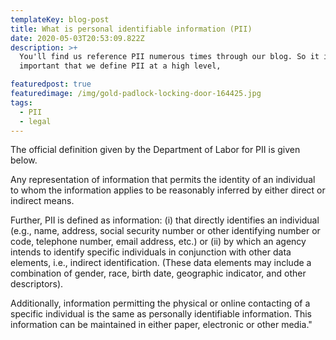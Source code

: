 ```yaml
---
templateKey: blog-post
title: What is personal identifiable information (PII)
date: 2020-05-03T20:53:09.822Z
description: >+
  You'll find us reference PII numerous times through our blog. So it is
  important that we define PII at a high level, 

featuredpost: true
featuredimage: /img/gold-padlock-locking-door-164425.jpg
tags:
  - PII
  - legal
---
```

The official definition given by the Department of Labor for PII is given below. 

Any representation of information that permits the identity of an individual to whom the information applies to be reasonably inferred by either direct or indirect means. 

Further, PII is defined as information: (i) that directly identifies an individual (e.g., name, address, social security number or other identifying number or code, telephone number, email address, etc.) or (ii) by which an agency intends to identify specific individuals in conjunction with other data elements, i.e., indirect identification. (These data elements may include a combination of gender, race, birth date, geographic indicator, and other descriptors). 

Additionally, information permitting the physical or online contacting of a specific individual is the same as personally identifiable information. This information can be maintained in either paper, electronic or other media."